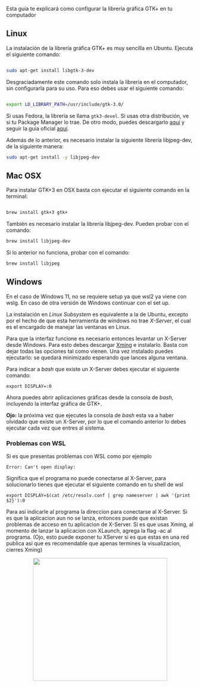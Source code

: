 Esta guía te explicará como configurar la librería gráfica GTK+ en tu computador

## Linux

La instalación de la librería gráfica GTK+ es muy sencilla en Ubuntu. Ejecuta el siguiente comando:

```sh

sudo apt-get install libgtk-3-dev

```

Desgraciadamente este comando solo instala la librería en el computador, sin configurarla para su uso. Para eso debes usar el siguiente comando:

```sh

export LD_LIBRARY_PATH=/usr/include/gtk-3.0/

```

Si usas Fedora, la libreria se llama `gtk3-devel`. Si usas otra distribución, ve si tu Package Manager lo trae. De otro modo, puedes descargarlo [aquí](http://www.gtk.org/download/linux.php) y seguir la guia oficial [aquí](https://developer.gnome.org/gtk3/stable/gtk-building.html).

Además de lo anterior, es necesario instalar la siguiente librería libjpeg-dev, de la siguiente manera:
```sh
sudo apt-get install -y libjpeg-dev
```
## Mac OSX
Para instalar GTK+3 en OSX basta con ejecutar el siguiente comando en la terminal:

```sh

brew install gtk+3 gtk+

``` 
También es necesario instalar la librería libjpeg-dev. Pueden probar con el comando:

```sh
brew install libjpeg-dev
``` 

Si lo anterior no funciona, probar con el comando:

```sh
brew install libjpeg
``` 

## Windows

En el caso de Windows 11, no se requiere setup ya que wsl2 ya viene con wslg. En caso de otra versión de Windows continuar con el set up.

La instalación en _Linux Subsystem_ es equivalente a la de Ubuntu, excepto por el hecho de que esta herramienta de windows no trae _X-Server_, el cual es el encargado de manejar las ventanas en Linux.

Para que la interfaz funcione es necesario entonces levantar un X-Server desde Windows. Para esto debes descargar [Xming](https://sourceforge.net/projects/xming/) e instalarlo. Basta con dejar todas las opciones tal como vienen. Una vez instalado puedes ejecutarlo: se quedará minimizado esperando que lances alguna ventana.

Para indicar a _bash_ que existe un X-Server debes ejecutar el siguiente comando:

```
export DISPLAY=:0
```

Ahora puedes abrir aplicaciones gráficas desde la consola de _bash_, incluyendo la interfaz gráfica de GTK+.

**Ojo:** la próxima vez que ejecutes la consola de _bash_ esta va a haber olvidado que existe un X-Server, por lo que el comando anterior lo debes ejecutar cada vez que entres al sistema. 

### Problemas con WSL

Si es que presentas problemas con WSL como por ejemplo
```
Error: Can't open display:
```
Significa que el programa no puede conectarse al X-Server, para solucionarlo tienes que ejecutar el siguiente comando en tu shell de wsl
```
export DISPLAY=$(cat /etc/resolv.conf | grep nameserver | awk '{print $2}'):0
```
Para asi indicarle al programa la direccion para conectarse al X-Server.
Si es que la aplicacion aun no se lanza, entonces puede que existan problemas de acceso en tu aplicacion de X-Server. Si es que usas Xming, al momento de lanzar la aplicacion con XLaunch, agrega la flag -ac al programa. (Ojo, esto puede exponer tu XServer si es que estas en una red publica asi que es recomendable que apenas termines la visualizacion, cierres Xming)
<p align="center">
<img src="https://user-images.githubusercontent.com/45949389/112071886-78c84480-8b4f-11eb-946b-e607fc0ba6d0.png"  width="360" height="330">
</p>
